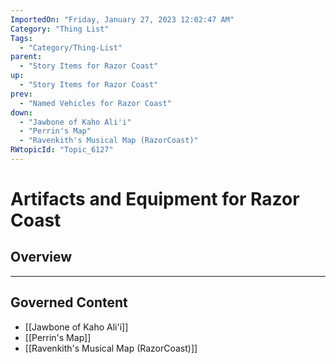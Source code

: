 ```yaml
---
ImportedOn: "Friday, January 27, 2023 12:02:47 AM"
Category: "Thing List"
Tags:
  - "Category/Thing-List"
parent:
  - "Story Items for Razor Coast"
up:
  - "Story Items for Razor Coast"
prev:
  - "Named Vehicles for Razor Coast"
down:
  - "Jawbone of Kaho Ali'i"
  - "Perrin's Map"
  - "Ravenkith's Musical Map (RazorCoast)"
RWtopicId: "Topic_6127"
---
```

# Artifacts and Equipment for Razor Coast
## Overview
---
## Governed Content
- [[Jawbone of Kaho Ali'i]]
- [[Perrin's Map]]
- [[Ravenkith's Musical Map (RazorCoast)]]

